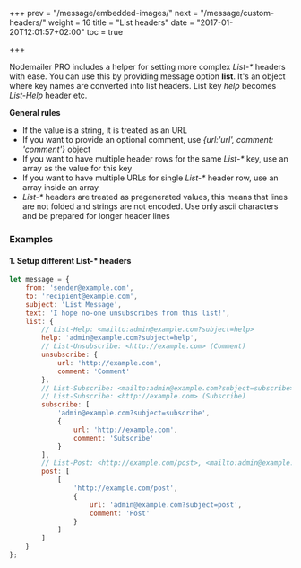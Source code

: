 +++
prev = "/message/embedded-images/"
next = "/message/custom-headers/"
weight = 16
title = "List headers"
date = "2017-01-20T12:01:57+02:00"
toc = true

+++

Nodemailer PRO includes a helper for setting more complex _List-*_ headers with ease. You can use this by providing message option **list**. It's an object where key names are converted into list headers. List key *help* becomes *List-Help* header etc.

**General rules**

- If the value is a string, it is treated as an URL
- If you want to provide an optional comment, use *{url:'url', comment: 'comment'}* object
- If you want to have multiple header rows for the same _List-*_ key, use an array as the value for this key
- If you want to have multiple URLs for single _List-*_ header row, use an array inside an array
- _List-*_ headers are treated as pregenerated values, this means that lines are not folded and strings are not encoded. Use only ascii characters and be prepared for longer header lines

### Examples

#### 1\. Setup different List-* headers

```javascript
let message = {
    from: 'sender@example.com',
    to: 'recipient@example.com',
    subject: 'List Message',
    text: 'I hope no-one unsubscribes from this list!',
    list: {
        // List-Help: <mailto:admin@example.com?subject=help>
        help: 'admin@example.com?subject=help',
        // List-Unsubscribe: <http://example.com> (Comment)
        unsubscribe: {
            url: 'http://example.com',
            comment: 'Comment'
        },
        // List-Subscribe: <mailto:admin@example.com?subject=subscribe>
        // List-Subscribe: <http://example.com> (Subscribe)
        subscribe: [
            'admin@example.com?subject=subscribe',
            {
                url: 'http://example.com',
                comment: 'Subscribe'
            }
        ],
        // List-Post: <http://example.com/post>, <mailto:admin@example.com?subject=post> (Post)
        post: [
            [
                'http://example.com/post',
                {
                    url: 'admin@example.com?subject=post',
                    comment: 'Post'
                }
            ]
        ]
    }
};
```
